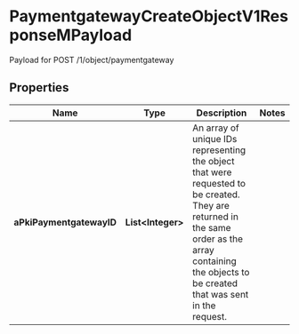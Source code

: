 

# PaymentgatewayCreateObjectV1ResponseMPayload

Payload for POST /1/object/paymentgateway

## Properties

| Name | Type | Description | Notes |
|------------ | ------------- | ------------- | -------------|
|**aPkiPaymentgatewayID** | **List&lt;Integer&gt;** | An array of unique IDs representing the object that were requested to be created.  They are returned in the same order as the array containing the objects to be created that was sent in the request. |  |



